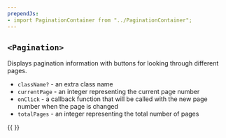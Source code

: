 ```yaml
---
prependJs:
- import PaginationContainer from "../PaginationContainer";
---
```


## `<Pagination>`

Displays pagination information with buttons for looking through different pages.

* `className?` - an extra class name
* `currentPage` - an integer representing the current page number
* `onClick` - a callback function that will be called with the new page number when the page is changed
* `totalPages` - an integer representing the total number of pages

{{
  <PaginationContainer />
}}
